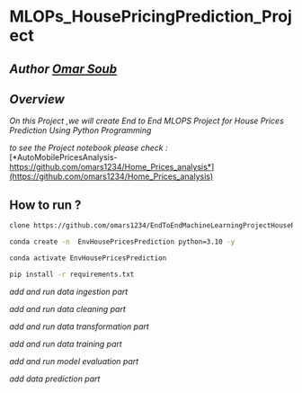 # MLOPs_HousePricingPrediction_Project

## *Author  [Omar Soub](https://github.com/omars1234)*

## *Overview*

*On this Project ,we will create End to End MLOPS Project for House Prices Prediction Using Python Programming*


*to see the Project notebook please check :*  
[*AutoMobilePricesAnalysis-https://github.com/omars1234/Home_Prices_analysis*](https://github.com/omars1234/Home_Prices_analysis) 




## How to run ?

```bash
clone https://github.com/omars1234/EndToEndMachineLearningProjectHousePricingPrediction.git
```

```bash
conda create -n  EnvHousePricesPrediction python=3.10 -y
```

```bash
conda activate EnvHousePricesPrediction
```

```bash
pip install -r requirements.txt
```


*add and run data ingestion part*

*add and run data cleaning part*

*add and run data transformation part*

*add and run data training part*

*add and run model evaluation part*

*add data prediction part*



